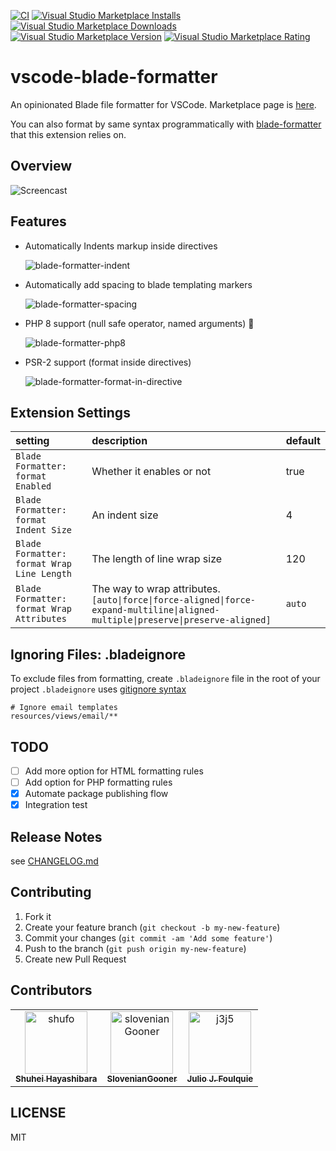[![CI](https://github.com/shufo/vscode-blade-formatter/workflows/CI/badge.svg)](https://marketplace.visualstudio.com/items?itemName=shufo.vscode-blade-formatter)
[![Visual Studio Marketplace Installs](https://img.shields.io/visual-studio-marketplace/i/shufo.vscode-blade-formatter)](https://marketplace.visualstudio.com/items?itemName=shufo.vscode-blade-formatter)
[![Visual Studio Marketplace Downloads](https://img.shields.io/visual-studio-marketplace/d/shufo.vscode-blade-formatter)](https://marketplace.visualstudio.com/items?itemName=shufo.vscode-blade-formatter)
[![Visual Studio Marketplace Version](https://img.shields.io/visual-studio-marketplace/v/shufo.vscode-blade-formatter)](https://marketplace.visualstudio.com/items?itemName=shufo.vscode-blade-formatter&ssr=false#version-history)
[![Visual Studio Marketplace Rating](https://img.shields.io/visual-studio-marketplace/r/shufo.vscode-blade-formatter)](https://marketplace.visualstudio.com/items?itemName=shufo.vscode-blade-formatter&ssr=false#review-details)

# vscode-blade-formatter

An opinionated Blade file formatter for VSCode. Marketplace page is [here](https://marketplace.visualstudio.com/items?itemName=shufo.vscode-blade-formatter).

You can also format by same syntax programmatically with [blade-formatter](https://github.com/shufo/blade-formatter) that this extension relies on.

## Overview 

![Screencast](https://github.com/shufo/vscode-blade-formatter/raw/master/screencast.gif)

## Features

- Automatically Indents markup inside directives

  ![blade-formatter-indent](https://user-images.githubusercontent.com/1641039/125206632-33c54b00-e2c3-11eb-88ee-5a8b2ae306b5.gif)
  
- Automatically add spacing to blade templating markers
  
  ![blade-formatter-spacing](https://user-images.githubusercontent.com/1641039/125206634-345de180-e2c3-11eb-9631-016376556dce.gif)

- PHP 8 support (null safe operator, named arguments) 🐘
  
  ![blade-formatter-php8](https://user-images.githubusercontent.com/1641039/125206633-33c54b00-e2c3-11eb-8bc9-3bae838ccf32.gif)

- PSR-2 support (format inside directives)
  
  ![blade-formatter-format-in-directive](https://user-images.githubusercontent.com/1641039/125206630-31fb8780-e2c3-11eb-9618-a7092316a203.gif)


## Extension Settings

| setting                                    | description                                                                                                                      | default |
| :----------------------------------------- | :------------------------------------------------------------------------------------------------------------------------------- | :------ |
| `Blade Formatter: format Enabled`          | Whether it enables or not                                                                                                        | true    |
| `Blade Formatter: format Indent Size`      | An indent size                                                                                                                   | 4       |
| `Blade Formatter: format Wrap Line Length` | The length of line wrap size                                                                                                     | 120     |
| `Blade Formatter: format Wrap Attributes`  | The way to wrap attributes. `[auto\|force\|force-aligned\|force-expand-multiline\|aligned-multiple\|preserve\|preserve-aligned]` | `auto`  |

## Ignoring Files: .bladeignore

To exclude files from formatting, create `.bladeignore` file in the root of your project `.bladeignore` uses [gitignore syntax](https://git-scm.com/docs/gitignore#_pattern_format)

```gitignore
# Ignore email templates
resources/views/email/**
```

## TODO

-   [ ] Add more option for HTML formatting rules
-   [ ] Add option for PHP formatting rules
-   [x] Automate package publishing flow
-   [x] Integration test

## Release Notes

see [CHANGELOG.md](https://github.com/shufo/vscode-blade-formatter/blob/master/CHANGELOG.md)

## Contributing

1.  Fork it
2.  Create your feature branch (`git checkout -b my-new-feature`)
3.  Commit your changes (`git commit -am 'Add some feature'`)
4.  Push to the branch (`git push origin my-new-feature`)
5.  Create new Pull Request

## Contributors

<!-- readme: collaborators,contributors -start -->
<table>
<tr>
    <td align="center">
        <a href="https://github.com/shufo">
            <img src="https://avatars.githubusercontent.com/u/1641039?v=4" width="100;" alt="shufo"/>
            <br />
            <sub><b>Shuhei Hayashibara</b></sub>
        </a>
    </td>
    <td align="center">
        <a href="https://github.com/slovenianGooner">
            <img src="https://avatars.githubusercontent.com/u/1257629?v=4" width="100;" alt="slovenianGooner"/>
            <br />
            <sub><b>SlovenianGooner</b></sub>
        </a>
    </td>
    <td align="center">
        <a href="https://github.com/j3j5">
            <img src="https://avatars.githubusercontent.com/u/1239921?v=4" width="100;" alt="j3j5"/>
            <br />
            <sub><b>Julio J. Foulquie</b></sub>
        </a>
    </td></tr>
</table>
<!-- readme: collaborators,contributors -end -->

## LICENSE

MIT
